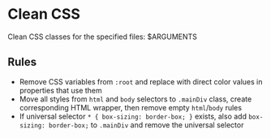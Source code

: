 # Clean CSS

Clean CSS classes for the specified files: $ARGUMENTS

## Rules
- Remove CSS variables from `:root` and replace with direct color values in properties that use them
- Move all styles from `html` and `body` selectors to `.mainDiv` class, create corresponding HTML wrapper, then remove empty `html`/`body` rules
- If universal selector `* { box-sizing: border-box; }` exists, also add `box-sizing: border-box;` to `.mainDiv` and remove the universal selector

